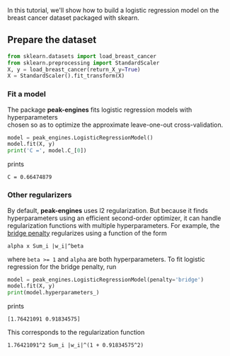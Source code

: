 In this tutorial, we'll show how to build a logistic regression model on the breast cancer dataset
packaged with skearn.

## Prepare the dataset
```python
from sklearn.datasets import load_breast_cancer
from sklearn.preprocessing import StandardScaler
X, y = load_breast_cancer(return_X_y=True)
X = StandardScaler().fit_transform(X)
```

### Fit a model
The package **peak-engines** fits logistic regression models with hyperparameters  
chosen so as to optimize the approximate leave-one-out cross-validation.
```python
model = peak_engines.LogisticRegressionModel()
model.fit(X, y)
print('C =', model.C_[0])
```
prints
```
C = 0.66474879
```

### Other regularizers
By default, **peak-engines** uses l2 regularization. But because it finds hyperparameters using
an efficient second-order optimizer, it can handle regularization functions with multiple
hyperparameters. For example, the [bridge penalty](https://amstat.tandfonline.com/doi/abs/10.1080/10618600.1998.10474784) regularizes using a function of the form
```
alpha x Sum_i |w_i|^beta
```
where `beta >= 1` and `alpha` are both hyperparameters. To fit logistic regression for the bridge
penalty, run
```python
model = peak_engines.LogisticRegressionModel(penalty='bridge')
model.fit(X, y)
print(model.hyperparameters_)
```
prints
```
[1.76421091 0.91834575]
```
This corresponds to the regularization function
```
1.76421091^2 Sum_i |w_i|^(1 + 0.91834575^2)
```
